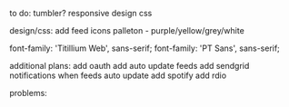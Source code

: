 to do:
tumbler?
responsive design
css

design/css:
add feed icons
palleton - purple/yellow/grey/white

<link href='http://fonts.googleapis.com/css?family=Titillium+Web:400,700' rel='stylesheet' type='text/css'>
font-family: 'Titillium Web', sans-serif;

<link href='http://fonts.googleapis.com/css?family=PT+Sans:400,700italic' rel='stylesheet' type='text/css'>
font-family: 'PT Sans', sans-serif;

additional plans:
add oauth
add auto update feeds
add sendgrid notifications when feeds auto update
add spotify
add rdio

problems: